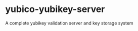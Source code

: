 yubico-yubikey-server
=====================

A complete yubikey validation server and key storage system
